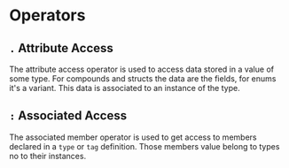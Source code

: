 # Operators

## `.` Attribute Access

The attribute access operator is used to access data stored in a value of some type. For compounds and structs the data are the fields, for enums it's a variant. This data is associated to an instance of the type.

## `:` Associated Access

The associated member operator is used to get access to members declared in a `type` or `tag` definition. Those members value belong to types no to their instances.